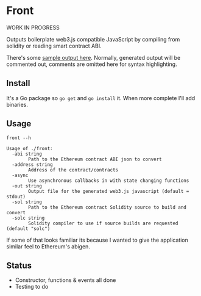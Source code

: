 # Front

WORK IN PROGRESS

Outputs boilerplate web3.js compatible JavaScript by compiling from solidity or reading smart contract ABI. 

There's some [sample output here](https://github.com/olliephillips/front/blob/master/sample.js). Normally, generated output will be commented out, comments are omitted here for syntax highlighting.

## Install

It's a Go package so `go get` and `go install` it. When more complete I'll add binaries.

## Usage 

```
front --h
```

```
Usage of ./front:
  -abi string
        Path to the Ethereum contract ABI json to convert
  -address string
        Address of the contract/contracts
  -async
        Use asynchronous callbacks in with state changing functions
  -out string
        Output file for the generated web3.js javascript (default = stdout)
  -sol string
        Path to the Ethereum contract Solidity source to build and convert
  -solc string
        Solidity compiler to use if source builds are requested (default "solc")
```

If some of that looks familiar its because I wanted to give the application similar feel to Ethereum's abigen.


## Status

- Constructor, functions & events all done
- Testing to do